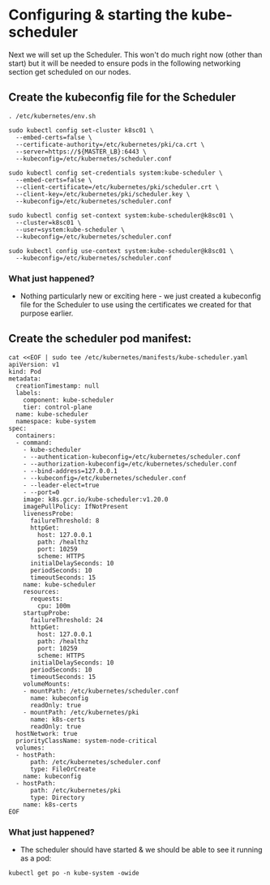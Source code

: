 # Configuring & starting the kube-scheduler
Next we will set up the Scheduler. This won't do much right now (other than start) but it will be needed to ensure pods in the following networking section get scheduled on our nodes.

## Create the kubeconfig file for the Scheduler
```
. /etc/kubernetes/env.sh

sudo kubectl config set-cluster k8sc01 \
  --embed-certs=false \
  --certificate-authority=/etc/kubernetes/pki/ca.crt \
  --server=https://${MASTER_LB}:6443 \
  --kubeconfig=/etc/kubernetes/scheduler.conf

sudo kubectl config set-credentials system:kube-scheduler \
  --embed-certs=false \
  --client-certificate=/etc/kubernetes/pki/scheduler.crt \
  --client-key=/etc/kubernetes/pki/scheduler.key \
  --kubeconfig=/etc/kubernetes/scheduler.conf

sudo kubectl config set-context system:kube-scheduler@k8sc01 \
  --cluster=k8sc01 \
  --user=system:kube-scheduler \
  --kubeconfig=/etc/kubernetes/scheduler.conf

sudo kubectl config use-context system:kube-scheduler@k8sc01 \
  --kubeconfig=/etc/kubernetes/scheduler.conf
```
### What just happened?
- Nothing particularly new or exciting here - we just created a kubeconfig file for the Scheduler to use using the certificates we created for that purpose earlier.

## Create the scheduler pod manifest:
```
cat <<EOF | sudo tee /etc/kubernetes/manifests/kube-scheduler.yaml
apiVersion: v1
kind: Pod
metadata:
  creationTimestamp: null
  labels:
    component: kube-scheduler
    tier: control-plane
  name: kube-scheduler
  namespace: kube-system
spec:
  containers:
  - command:
    - kube-scheduler
    - --authentication-kubeconfig=/etc/kubernetes/scheduler.conf
    - --authorization-kubeconfig=/etc/kubernetes/scheduler.conf
    - --bind-address=127.0.0.1
    - --kubeconfig=/etc/kubernetes/scheduler.conf
    - --leader-elect=true
    - --port=0
    image: k8s.gcr.io/kube-scheduler:v1.20.0
    imagePullPolicy: IfNotPresent
    livenessProbe:
      failureThreshold: 8
      httpGet:
        host: 127.0.0.1
        path: /healthz
        port: 10259
        scheme: HTTPS
      initialDelaySeconds: 10
      periodSeconds: 10
      timeoutSeconds: 15
    name: kube-scheduler
    resources:
      requests:
        cpu: 100m
    startupProbe:
      failureThreshold: 24
      httpGet:
        host: 127.0.0.1
        path: /healthz
        port: 10259
        scheme: HTTPS
      initialDelaySeconds: 10
      periodSeconds: 10
      timeoutSeconds: 15
    volumeMounts:
    - mountPath: /etc/kubernetes/scheduler.conf
      name: kubeconfig
      readOnly: true
    - mountPath: /etc/kubernetes/pki
      name: k8s-certs
      readOnly: true
  hostNetwork: true
  priorityClassName: system-node-critical
  volumes:
  - hostPath:
      path: /etc/kubernetes/scheduler.conf
      type: FileOrCreate
    name: kubeconfig
  - hostPath:
      path: /etc/kubernetes/pki
      type: Directory
    name: k8s-certs
EOF
```
### What just happened?
- The scheduler should have started & we should be able to see it running as a pod:
```
kubectl get po -n kube-system -owide
```
